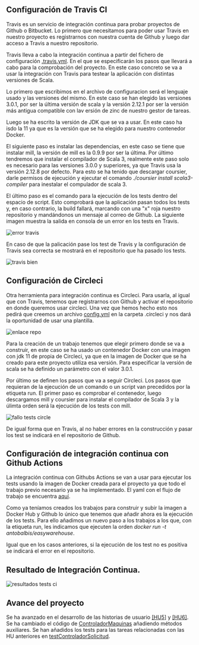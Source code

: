 ## Configuración de Travis CI

Travis es un servicio de integración continua para probar proyectos de Github o Bitbucket. Lo primero que necesitamos para poder usar Travis en nuestro proyecto es registrarnos con nuestra cuenta de Github y luego dar acceso a Travis a nuestro repositorio.

Travis lleva a cabo la integración continua a partir del fichero de configuración [.travis.yml](https://github.com/antobalbis/easywarehouse/blob/main/.travis.yml). En el que se especificarán los pasos que llevará a cabo para la comprobación del proyecto. En este caso concreto se va a usar la integración con Travis para testear la aplicación con distintas versiones de Scala.

Lo primero que escribimos en el archivo de configuracion será el lenguaje usado y las versiones del mismo. En este caso se han elegido las versiones 3.0.1, por ser la última versión de scala y la versión 2.12.1 por ser la versión más antigua compatible con lav ersión de zinc de nuestro gestor de tareas.

Luego se ha escrito la versión de JDK que se va a usar. En este caso ha isdo la 11 ya que es la versión que se ha elegido para nuestro contenedor Docker.

El siguiente paso es instalar las dependencias, en este caso se tiene que instalar mill, la versión de mill es la 0.9.9 por ser la última. Por último tendremos que instalar el compilador de Scala 3, realmente este paso solo es necesario para las versiones 3.0.0 y superiores, ya que Travis usa la versión 2.12.8 por defecto. Para esto se ha tenido que descargar coursier, darle permisos de ejecución y ejecutar el comando *./coursier install scala3-compiler* para inestalar el compulador de scala 3.

El último paso es el comando para la ejecución de los tests dentro del espacio de script. Esto comprobará que la aplicación pasan todos los tests y, en caso contrario, la build fallará, marcando con una "x" roja nuestro repositorio y mandándonos un mensaje al correo de Github. La siguiente imagen muestra la salida en consola de un error en los tests en Travis.

![error travis](https://github.com/antobalbis/easywarehouse/blob/main/docs/imagenes/fallo_test_travis.png)

En caso de que la palicación pase los test de Travis y la configuración de Travis sea correcta se mostrará en el repositorio que ha pasado los tests.

![travis bien](https://github.com/antobalbis/easywarehouse/blob/main/docs/imagenes/travis_bien.png)

## Configuración de Circleci

Otra herramienta para integración continua es Circleci. Para usarla, al igual que con Travis, tenemos que registrarnos con Github y activar el repositorio en donde queremos usar circleci. Una vez que hemos hecho esto nos pedirá que creemos un archivo [config.yml](https://github.com/antobalbis/easywarehouse/blob/main/.circleci/config.yml) en la carpeta .circleci y nos dará la oportunidad de usar una plantilla.

![enlace repo](https://github.com/antobalbis/easywarehouse/blob/main/docs/imagenes/capturaCircleCI.png)

Para la creación de un trabajo tenemos que elegir primero donde se va a construir, en este caso se ha usado un contenedor Docker con una imagen con jdk 11 de propia de Circleci, ya que en la imagen de Docker que se ha creado para este proyecto utiliza esa versión. Para especificar la versión de scala se ha definido un parámetro con el valor 3.0.1.

Por último se definen los pasos que va a seguir Circleci. Los pasos que requieran de la ejecución de un comando o un script van precedidos por la etiqueta run. El primer paso es comprobar el contenedor, luego descargamos mill y coursier para instalar el compilador de Scala 3 y la úlimta orden será la ejecución de los tests con mill.

![fallo tests circle](https://github.com/antobalbis/easywarehouse/blob/main/docs/imagenes/captura_error_circle_ci.png)

De igual forma que en Travis, al no haber errores en la construcción y pasar los test se indicará en el repositorio de Github.

## Configuración de integración continua con Github Actions

La integración continua con Githubs Actions se van a usar para ejecutar los tests usando la imagen de Docker creada para el proyecto ya que todo el trabajo previo necesario ya se ha implementado. El yaml con el flujo de trabajo se encuentra [aquí](https://github.com/antobalbis/easywarehouse/blob/main/.github/workflows/autoupdate.yml).

Como ya teníamos creados los trabajos para construir y subir la imagen a Docker Hub y Github lo único que tenemos que añadir ahora es la ejecución de los tests. Para ello añadimos un nuevo paso a los trabajos a los que, con la etiqueta run, les indicamos que ejecuten la orden *docker run -t antobalbis/easywarehouse*.

Igual que en los casos anteriores, si la ejecución de los test no es positiva se indicará el error en el repositorio.

## Resultado de Integración Continua.

![resultados tests ci](https://github.com/antobalbis/easywarehouse/blob/main/docs/imagenes/paso_test_ci.png)

## Avance del proyecto

Se ha avanzado en el desarrollo de las historias de usuario [[HU5]](https://github.com/antobalbis/easywarehouse/issues/25) y [[HU6]](https://github.com/antobalbis/easywarehouse/issues/26).
Se ha cambiado el código de [ControladorMaquinas](https://github.com/antobalbis/CC-20-21-antoniobalbis/blob/main/eWarehouse/src/ControladorMaquinas.scala) añadiendo métodos auxiliares.
Se han añadidos los tests para las tareas relacionadas con las HU anteriores en [testControladorSolicitud](https://github.com/antobalbis/easywarehouse/blob/main/eWarehouse/test/src/testControladorSolicitud.scala).

